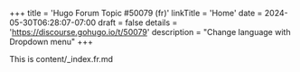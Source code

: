 +++
title = 'Hugo Forum Topic #50079 (fr)'
linkTitle = 'Home'
date = 2024-05-30T06:28:07-07:00
draft = false
details = 'https://discourse.gohugo.io/t/50079'
description = "Change language with Dropdown menu"
+++

This is content/_index.fr.md
